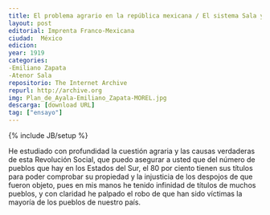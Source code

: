 ```yaml
---
title: El problema agrario en la república mexicana / El sistema Sala y el Plan de ayala
layout: post
editorial: Imprenta Franco-Mexicana
ciudad:  México
edicion: 
year: 1919
categories: 
-Emiliano Zapata
-Atenor Sala
repositorio: The Internet Archive
repurl: http://archive.org
img: Plan_de_Ayala-Emiliano_Zapata-MOREL.jpg
descarga: [download URL]
tag: ["ensayo"]
---
```

{% include JB/setup %}

He estudiado con profundidad la cuestión agraria y las causas verdaderas de esta Revolución Social, que puedo asegurar a usted que del número de pueblos que hay en los Estados del Sur, el 80 por ciento tienen sus títulos para poder comprobar su propiedad y la injusticia de los despojos de que fueron objeto, pues en mis manos he tenido infinidad de títulos de muchos pueblos, y con claridad he palpado el robo de que han sido víctimas la mayoría de los pueblos de nuestro país.